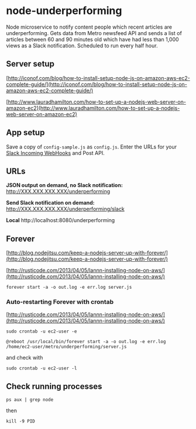 # node-underperforming
Node microservice to notify content people which recent articles are underperforming. Gets data from Metro newsfeed API and sends a list of articles between 60 and 90 minutes old which have had less than 1,000 views as a Slack notification. Scheduled to run every half hour.

## Server setup ##

[http://iconof.com/blog/how-to-install-setup-node-js-on-amazon-aws-ec2-complete-guide/](http://iconof.com/blog/how-to-install-setup-node-js-on-amazon-aws-ec2-complete-guide/)

[http://www.lauradhamilton.com/how-to-set-up-a-nodejs-web-server-on-amazon-ec2](http://www.lauradhamilton.com/how-to-set-up-a-nodejs-web-server-on-amazon-ec2)

## App setup ##

Save a copy of `config-sample.js` as `config.js`. Enter the URLs for your [Slack Incoming WebHooks](https://api.slack.com/incoming-webhooks) and Post API.

## URLs ##

**JSON output on demand, no Slack notification:** http://XXX.XXX.XXX.XXX/underperforming

**Send Slack notification on demand:** http://XXX.XXX.XXX.XXX/underperforming/slack

**Local** http://localhost:8080/underperforming

## Forever ##

[http://blog.nodejitsu.com/keep-a-nodejs-server-up-with-forever/](http://blog.nodejitsu.com/keep-a-nodejs-server-up-with-forever/)

[http://rusticode.com/2013/04/05/lannn-installing-node-on-aws/](http://rusticode.com/2013/04/05/lannn-installing-node-on-aws/)

`forever start -a -o out.log -e err.log server.js`

### Auto-restarting Forever with crontab ###

[http://rusticode.com/2013/04/05/lannn-installing-node-on-aws/](http://rusticode.com/2013/04/05/lannn-installing-node-on-aws/)

`sudo crontab -u ec2-user -e`

`@reboot /usr/local/bin/forever start -a -o out.log -e err.log /home/ec2-user/metro/underperforming/server.js`

and check with

`sudo crontab -u ec2-user -l`


## Check running processes ##

`ps aux | grep node`

then

`kill -9 PID`
